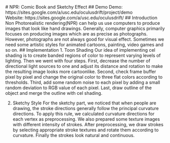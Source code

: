 <snippet>
  <content>
# NPR: Comic Book and Sketchy Effect
## Demo
Demo: https://sites.google.com/a/usc.edu/oculusdrift/project/demo 
<br />
Website: https://sites.google.com/a/usc.edu/oculusdrift/
## Introduction
Non Photorealistic rendering(NPR) can help us use computers to produce images that look like hand drawings. Generally, computer graphics primarily focuses on producing images which are as precise as photographs. However, photographs are not always good for visual effect. Sometimes we need some artistic styles for animated cartoons, painting, video games and so on.
## Implementation
1. Toon Shading
Our idea of implementing cel shading is to create banded regions of color to represent varying levels of lighting. Then we went with four steps. First, decrease the number of directional light sources to one and adjust its distance and rotation to make the resulting image looks more cartoon­like. Second, check frame buffer pixel by pixel and change the original color to three flat colors according to thresholds. Third, add some random noise to each pixel by adding a small random deviation to RGB value of each pixel. Last, draw outline of the object and merge the outline with cel shading.

2. Sketchy Style
For the sketchy part, we noticed that when people are drawing, the stroke directions generally follow the principal curvature directions. To apply this rule, we calculated curvature directions for each vertex as preprocessing. We also prepared some texture images with different intensity of strokes. After preprocessing, we draw strokes by selecting appropriate stroke textures and rotate them according to curvature. Finally the strokes look natural and continuous.

></content>
  <tabTrigger></tabTrigger>
</snippet>




